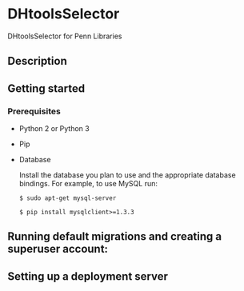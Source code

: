 # DHtoolsSelector
DHtoolsSelector for Penn Libraries
## Description

## Getting started
### Prerequisites
* Python 2 or Python 3
* Pip
* Database

   Install the database you plan to use and the appropriate database bindings. For example, to use MySQL run:

   `$ sudo apt-get mysql-server`

   `$ pip install mysqlclient>=1.3.3`

## Running default migrations and creating a superuser account:

## Setting up a deployment server
